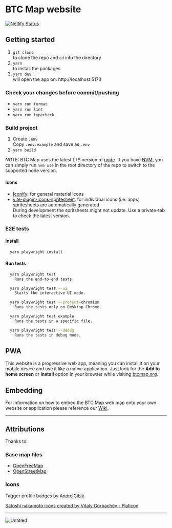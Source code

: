 # BTC Map website

[![Netlify Status](https://api.netlify.com/api/v1/badges/8a9b0504-641c-4975-9e2b-daefe43f93e8/deploy-status)](https://app.netlify.com/sites/btcmap/deploys)

## Getting started

1. `git clone`\
   to clone the repo and `cd` into the directory
2. `yarn`\
   to install the packages
3. `yarn dev`\
   will open the app on: http://localhost:5173

### Check your changes before commit/pushing

- `yarn run format`
- `yarn run lint`
- `yarn run typecheck`

### Build project

1. Create `.env`  
   Copy `.env.example` and save as `.env`
1. `yarn build`

_NOTE:_ BTC Map uses the latest LTS version of [node](https://nodejs.org/). If you have [NVM](https://github.com/nvm-sh/nvm), you can simply run `nvm use` in the root directory of the repo to switch to the supported node version.

#### Icons

- [Iconify](https://iconify.design/docs/icon-components/svelte/#iconify-for-svelte): for general material icons
- [vite-plugin-icons-spritesheet](https://github.com/forge-42/vite-plugin-icons-spritesheet): for individual icons (i.e. apps) spritesheets are automatically generated  
  During development the spritsheets might not update. Use a private-tab to check the latest version.

### E2E tests

#### Install

```sh
  yarn playwright install
```

#### Run tests

```sh
  yarn playwright test
    Runs the end-to-end tests.

  yarn playwright test --ui
    Starts the interactive UI mode.

  yarn playwright test --project=chromium
    Runs the tests only on Desktop Chrome.

  yarn playwright test example
    Runs the tests in a specific file.

  yarn playwright test --debug
    Runs the tests in debug mode.
```

## PWA

This website is a progressive web app, meaning you can install it on your mobile device and use it like a native application. Just look for the **Add to home screen** or **Install** option in your browser while visiting [btcmap.org](https://btcmap.org).

## Embedding

For information on how to embed the BTC Map web map onto your own website or application please reference our [Wiki](https://gitea.btcmap.org/teambtcmap/btcmap-general/wiki/Embedding).

---

## Attributions

Thanks to:

### Base map tiles

- [OpenFreeMap](https://openfreemap.org/)
- [OpenStreetMap](https://www.openstreetmap.org)

### Icons

Tagger profile badges by [AndrejCibik](https://twitter.com/AndrejCibik)

<a href="https://www.flaticon.com/free-icons/satoshi-nakamoto" title="satoshi nakamoto icons">Satoshi nakamoto icons created by Vitaly Gorbachev - Flaticon</a>

---

![Untitled](https://user-images.githubusercontent.com/85003930/194117128-2f96bafd-2379-407a-a584-6c03396a42cc.png)
